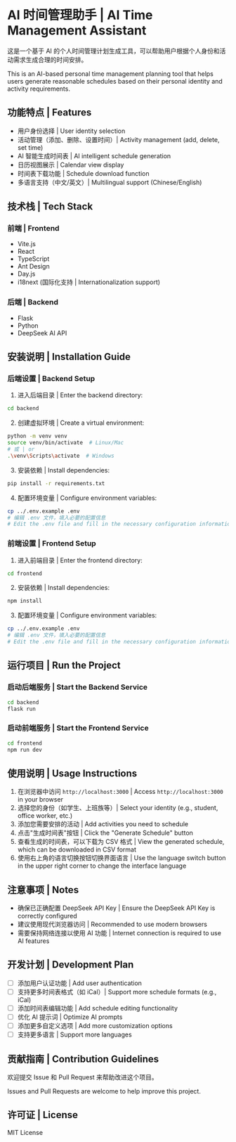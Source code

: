# AI 时间管理助手 | AI Time Management Assistant

这是一个基于 AI 的个人时间管理计划生成工具，可以帮助用户根据个人身份和活动需求生成合理的时间安排。

This is an AI-based personal time management planning tool that helps users generate reasonable schedules based on their personal identity and activity requirements.

## 功能特点 | Features

- 用户身份选择 | User identity selection
- 活动管理（添加、删除、设置时间）| Activity management (add, delete, set time)
- AI 智能生成时间表 | AI intelligent schedule generation
- 日历视图展示 | Calendar view display
- 时间表下载功能 | Schedule download function
- 多语言支持（中文/英文）| Multilingual support (Chinese/English)

## 技术栈 | Tech Stack

### 前端 | Frontend

- Vite.js
- React
- TypeScript
- Ant Design
- Day.js
- i18next (国际化支持 | Internationalization support)

### 后端 | Backend

- Flask
- Python
- DeepSeek AI API

## 安装说明 | Installation Guide

### 后端设置 | Backend Setup

1. 进入后端目录 | Enter the backend directory:

```bash
cd backend
```

2. 创建虚拟环境 | Create a virtual environment:

```bash
python -m venv venv
source venv/bin/activate  # Linux/Mac
# 或 | or
.\venv\Scripts\activate  # Windows
```

3. 安装依赖 | Install dependencies:

```bash
pip install -r requirements.txt
```

4. 配置环境变量 | Configure environment variables:

```bash
cp ../.env.example .env
# 编辑 .env 文件，填入必要的配置信息
# Edit the .env file and fill in the necessary configuration information
```

### 前端设置 | Frontend Setup

1. 进入前端目录 | Enter the frontend directory:

```bash
cd frontend
```

2. 安装依赖 | Install dependencies:

```bash
npm install
```

3. 配置环境变量 | Configure environment variables:

```bash
cp ../.env.example .env
# 编辑 .env 文件，填入必要的配置信息
# Edit the .env file and fill in the necessary configuration information
```

## 运行项目 | Run the Project

### 启动后端服务 | Start the Backend Service

```bash
cd backend
flask run
```

### 启动前端服务 | Start the Frontend Service

```bash
cd frontend
npm run dev
```

## 使用说明 | Usage Instructions

1. 在浏览器中访问 `http://localhost:3000` | Access `http://localhost:3000` in your browser
2. 选择您的身份（如学生、上班族等）| Select your identity (e.g., student, office worker, etc.)
3. 添加您需要安排的活动 | Add activities you need to schedule
4. 点击"生成时间表"按钮 | Click the "Generate Schedule" button
5. 查看生成的时间表，可以下载为 CSV 格式 | View the generated schedule, which can be downloaded in CSV format
6. 使用右上角的语言切换按钮切换界面语言 | Use the language switch button in the upper right corner to change the interface language

## 注意事项 | Notes

- 确保已正确配置 DeepSeek API Key | Ensure the DeepSeek API Key is correctly configured
- 建议使用现代浏览器访问 | Recommended to use modern browsers
- 需要保持网络连接以使用 AI 功能 | Internet connection is required to use AI features

## 开发计划 | Development Plan

- [ ] 添加用户认证功能 | Add user authentication
- [ ] 支持更多时间表格式（如 iCal）| Support more schedule formats (e.g., iCal)
- [ ] 添加时间表编辑功能 | Add schedule editing functionality
- [ ] 优化 AI 提示词 | Optimize AI prompts
- [ ] 添加更多自定义选项 | Add more customization options
- [ ] 支持更多语言 | Support more languages

## 贡献指南 | Contribution Guidelines

欢迎提交 Issue 和 Pull Request 来帮助改进这个项目。

Issues and Pull Requests are welcome to help improve this project.

## 许可证 | License

MIT License
